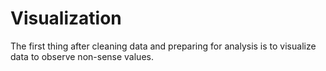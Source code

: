 # Visualization

The first thing after cleaning data and preparing for analysis is to visualize data to observe non-sense values.
